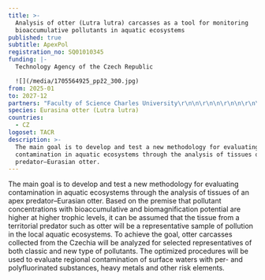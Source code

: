 ```yaml
---
title: >-
  Analysis of otter (Lutra lutra) carcasses as a tool for monitoring
  bioaccumulative pollutants in aquatic ecosystems
published: true
subtitle: ApexPol
registration_no: SQ01010345
funding: |-
  Technology Agency of the Czech Republic

  ![](/media/1705564925_ppž2_300.jpg)
from: 2025-01
to: 2027-12
partners: "Faculty of Science Charles University\r\n\n\r\n\n\r\n\n\r\n\nALKA Wildlife, o.p.s.\r\n\n\r\n\nFaculty of Chemical Technology University of Pardubice"
species: Eurasina otter (Lutra lutra)
countries:
  - CZ
logoset: TACR
description: >-
  The main goal is to develop and test a new methodology for evaluating
  contamination in aquatic ecosystems through the analysis of tissues of an apex
  predator–Eurasian otter.
---
```

The main goal is to develop and test a new methodology for evaluating contamination in aquatic ecosystems through the analysis of tissues of an apex predator–Eurasian otter. Based on the premise that pollutant concentrations with bioaccumulative and biomagnification potential are higher at higher trophic levels, it can be assumed that the tissue from a territorial predator such as otter will be a representative sample of pollution in the local aquatic ecosystems. To achieve the goal, otter carcasses collected from the Czechia will be analyzed for selected representatives of both classic and new type of pollutants. The optimized procedures will be used to evaluate regional contamination of surface waters with per- and polyfluorinated substances, heavy metals and other risk elements.
